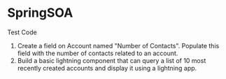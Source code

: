 # SpringSOA
Test Code
 1. Create a field on Account named "Number of Contacts". Populate this field with the number of contacts related to an account. 
 2. Build a basic lightning component that can query a list of 10 most recently created accounts and display it using a lightning app. 


